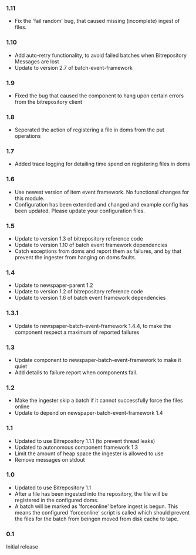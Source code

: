 ### 1.11
* Fix the 'fail random' bug, that caused missing (incomplete) ingest of files. 

### 1.10
* Add auto-retry functionality, to avoid failed batches when Bitrepository Messages are lost
* Update to version 2.7 of batch-event-framework

### 1.9
* Fixed the bug that caused the component to hang upon certain errors from the bitrepository client

### 1.8
* Seperated the action of registering a file in doms from the put operations

### 1.7
* Added trace logging for detailing time spend on registering files in doms

### 1.6
* Use newest version of item event framework. No functional changes for this module.
* Configuration has been extended and changed and example config has been updated. Please update your configuration files.

### 1.5
* Update to version 1.3 of bitrepository reference code
* Update to version 1.10 of batch event framework dependencies
* Catch exceptions from doms and report them as failures, and by that prevent the ingester from hanging on doms faults. 

### 1.4
* Update to newspaper-parent 1.2
* Update to version 1.2 of bitrepository reference code
* Update to version 1.6 of batch event framework dependencies

### 1.3.1
* Update to newspaper-batch-event-framework 1.4.4, to make the component respect a maximum of reported failures

### 1.3
* Update component to newspaper-batch-event-framework to make it quiet
* Add details to failure report when components fail. 

### 1.2
* Make the ingester skip a batch if it cannot successfully force the files online
* Update to depend on newspaper-batch-event-framework 1.4

### 1.1
* Updated to use Bitrepository 1.1.1 (to prevent thread leaks)
* Updated to autonomous component framework 1.3
* Limit the amount of heap space the ingester is allowed to use
* Remove messages on stdout

### 1.0
* Updated to use Bitrepository 1.1
* After a file has been ingested into the repository, the file will be registered in the configured doms.
* A batch will be marked as 'forceonline' before ingest is begun. This means the configured 'forceonline' script is called
which should prevent the files for the batch from beingen moved from disk cache to tape.

### 0.1
Initial release

